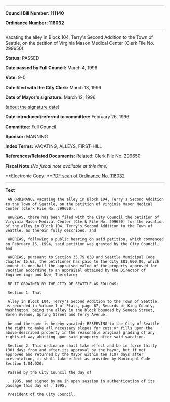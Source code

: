 

********

**Council Bill Number: 111140**
   
**Ordinance Number: 118032**
********

 Vacating the alley in Block 104, Terry's Second Addition to the Town of Seattle, on the petition of Virginia Mason Medical Center (Clerk File No. 299650).

**Status:** PASSED
   
**Date passed by Full Council:** March 4, 1996
   
**Vote:** 9-0
   
**Date filed with the City Clerk:** March 13, 1996
   
**Date of Mayor's signature:** March 12, 1996
   
[(about the signature date)](/~public/approvaldate.htm)
   
   
   
**Date introduced/referred to committee:** February 26, 1996
   
**Committee:** Full Council
   
**Sponsor:** MANNING
   
   
**Index Terms:** VACATING, ALLEYS, FIRST-HILL

**References/Related Documents:** Related: Clerk File No. 299650

**Fiscal Note:**_(No fiscal note available at this time)_

**Electronic Copy: **[PDF scan of Ordinance No. 118032](/~archives/Ordinances/Ord_118032.pdf)

********

**Text**
   
```
 AN ORDINANCE vacating the alley in Block 104, Terry's Second Addition to the Town of Seattle, on the petition of Virginia Mason Medical Center (Clerk File No. 299650).

 WHEREAS, there has been filed with the City Council the petition of Virginia Mason Medical Center (Clerk File No. 299650) for the vacation of the alley in Block 104, Terry's Second Addition to the Town of Seattle, as therein fully described; and

 WHEREAS, following a public hearing on said petition, which commenced on February 15, 1994, said petition was granted by the City Council; and

 WHEREAS, pursuant to Section 35.79.030 and Seattle Municipal Code Chapter 15.62, the petitioner has paid to the City $81,600.00, which amount is one-half the appraised value of the property approved for vacation according to an appraisal obtained by the Director of Engineering; and Now, Therefore;

 BE IT ORDAINED BY THE CITY OF SEATTLE AS FOLLOWS:

 Section 1. That

 Alley in Block 104, Terry's Second Addition to the Town of Seattle, as recorded in Volume 1 of Plats, page 87, Records of King County, Washington; being the alley in the block bounded by Seneca Street, Boren Avenue, Spring Street and Terry Avenue,

 be and the same is hereby vacated; RESERVING to the City of Seattle the right to make all necessary slopes for cuts or fills upon the above-described property in the reasonable original grading of any rights-of-way abutting upon said property after said vacation.

 Section 2. This ordinance shall take effect and be in force thirty (30) days from and after its approval by the Mayor, but if not approved and returned by the Mayor within ten (10) days after presentation, it shall take effect as provided by Municipal Code Section 1.04.020.

 Passed by the City Council the day of

 , 1995, and signed by me in open session in authentication of its passage this day of , 1995.

 President of the City Council.

```
